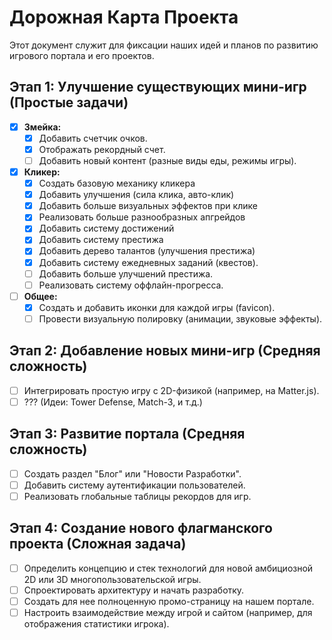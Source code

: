 # Дорожная Карта Проекта

Этот документ служит для фиксации наших идей и планов по развитию игрового портала и его проектов.

## Этап 1: Улучшение существующих мини-игр (Простые задачи)

- [x] **Змейка:**
  - [x] Добавить счетчик очков.
  - [x] Отображать рекордный счет.
  - [ ] Добавить новый контент (разные виды еды, режимы игры).
- [x] **Кликер:**
  - [x] Создать базовую механику кликера
  - [x] Добавить улучшения (сила клика, авто-клик)
  - [x] Добавить больше визуальных эффектов при клике
  - [x] Реализовать больше разнообразных апгрейдов
  - [x] Добавить систему достижений
  - [x] Добавить систему престижа
  - [x] Добавить дерево талантов (улучшения престижа)
  - [x] Добавить систему ежедневных заданий (квестов).
  - [ ] Добавить больше улучшений престижа.
  - [ ] Реализовать систему оффлайн-прогресса.
- [ ] **Общее:**
  - [x] Создать и добавить иконки для каждой игры (favicon).
  - [ ] Провести визуальную полировку (анимации, звуковые эффекты).

## Этап 2: Добавление новых мини-игр (Средняя сложность)

- [ ] Интегрировать простую игру с 2D-физикой (например, на Matter.js).
- [ ] ??? (Идеи: Tower Defense, Match-3, и т.д.)

## Этап 3: Развитие портала (Средняя сложность)

- [ ] Создать раздел "Блог" или "Новости Разработки".
- [ ] Добавить систему аутентификации пользователей.
- [ ] Реализовать глобальные таблицы рекордов для игр.

## Этап 4: Создание нового флагманского проекта (Сложная задача)

- [ ] Определить концепцию и стек технологий для новой амбициозной 2D или 3D многопользовательской игры.
- [ ] Спроектировать архитектуру и начать разработку.
- [ ] Создать для нее полноценную промо-страницу на нашем портале.
- [ ] Настроить взаимодействие между игрой и сайтом (например, для отображения статистики игрока). 